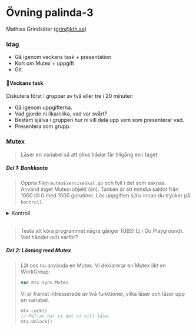 # **Övning palinda-3**
Mathias Grindsäter (grin@kth.se)

### **Idag**
* Gå igenom veckans task + presentation
* Kort om Mutex + uppgift
* Git

#### 💬**Veckans task**

Diskutera först i grupper av två eller tre i 20 minuter:
* Gå igenom uppgifterna.
* Vad gjorde ni lika/olika, vad var svårt?
* Bestäm själva i gruppen hur ni vill dela upp vem som presenterar vad.
* Presentera som grupp.

### **Mutex**
> Låser en variabel så att olika trådar får tillgång en i taget.

##### **Del 1: Bankkonto**
> Öppna filen `mutexExerciseSkal.go` och fyll i det som saknas.\
> Använd inget Mutex-objekt (än). Tanken är att minska
> saldot från 1000 till 0 med 1000 gorutiner.
> Lös uppgiften själv innan du trycker på `kontroll`.


<details>
<summary>Kontroll</summary>
<br>

```go
func incrementBalance(s *bankAccount, wg *sync.WaitGroup) {
    (*s).balance = (*s).balance - 1
    wg.Done()
}

/*
 * For each Goroutine we want to decrement the balance
 * by 1.
 */
func main() {
    numOfGoroutines := 1000
    myAccount := bankAccount{"Handelsbanken", 1000}
    var w sync.WaitGroup
    for i := 0; i < numOfGoroutines; i++ {
        w.Add(1)
        go incrementBalance(&myAccount, &w)
    }
    w.Wait()
    fmt.Println(myAccount.balance)
}
```
</details>
<br>

>Testa att köra programmet några gånger (OBS! Ej i Go Playground). Vad händer och varför?


##### **Del 2: Lösning med Mutex**
> Låt oss nu använda en Mutex.
> Vi deklarerar en Mutex likt en WorkGroup:
>```go
>var mtx sync.Mutex
>```
>Vi är främst intresserade av två funktioner, vilka låser och låser upp
> en variabel.
> ```go
> mtx.Lock()
> // Mellan har vi det vi vill låsa.
> mtx.Unlock()
>```

